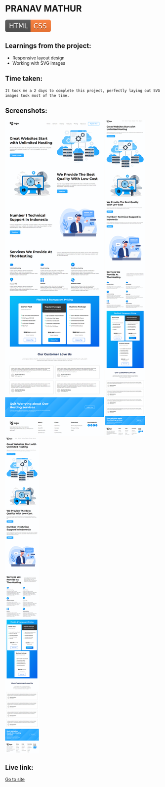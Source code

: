 # PRANAV MATHUR

![technology used](./HTML-CSS-orange.svg)

## Learnings from the project:

- Responsive layout design
- Working with SVG images

## Time taken:

    It took me a 2 days to complete this project, perfectly laying out SVG images took most of the time.

## Screenshots:

![screencapture](./screencapture-11-1.png)
![screencapture](./screencapture-11-2.png)
![screencapture](./screencapture-11-3.png)

## Live link:

[Go to site](https://hosting-landing-page-011.netlify.app/)
